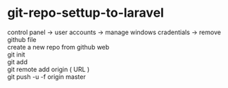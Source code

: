 # git-repo-settup-to-laravel

control panel -> user accounts -> manage windows cradentials -> remove github file                                                            
create a new repo from github web                                                           
git init                                                           
git add                                                           
git remote add origin ( URL )                                                       
git push -u -f origin master                                                           
